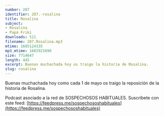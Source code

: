 ```yaml
---
number: 287
identifier: 287.-rosalina
title: Rosalina
subject:
- Rosalina
- Papá Friki
downloads: 511
filename: 287.Rosalina.mp3
mtime: 1685124335
mp3_mtime: 1682921690
size: 7714647
length: 445
excerpt: Buenas muchachada hoy os traigo la historia de Rosalina.
slug: rosalina
---
```

Buenas muchachada hoy como cada 1 de mayo os traigo la reposición de la historia de Rosalina.

Podcast asociado a la red de SOSPECHOSOS HABITUALES. Suscríbete con este feed: [https://feedpress.me/sospechososhabituales](https://feedpress.me/sospechososhabituales)